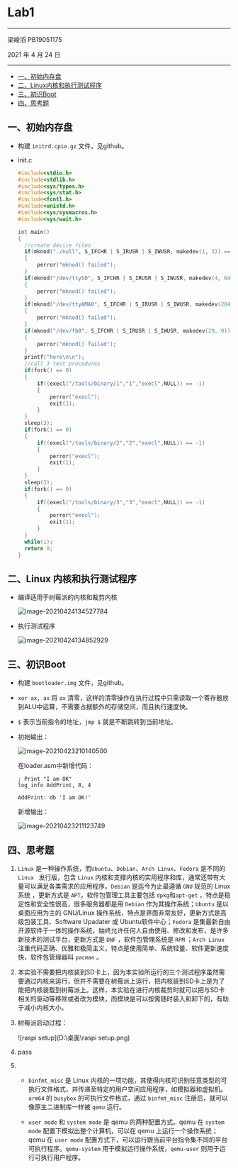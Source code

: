 # Lab1

***

梁峻滔	PB19051175

2021 年 4 月 24 日

***

<!-- GFM-TOC -->

* [一、初始内存盘](https://github.com/LiangJuntao990113/OSH-2021-Labs/blob/main/lab1/docs/Lab1.md#%E4%B8%80%E5%88%9D%E5%A7%8B%E5%86%85%E5%AD%98%E7%9B%98)
* [二、Linux内核和执行测试程序](https://github.com/LiangJuntao990113/OSH-2021-Labs/blob/main/lab1/docs/Lab1.md#%E4%BA%8Clinux-%E5%86%85%E6%A0%B8%E5%92%8C%E6%89%A7%E8%A1%8C%E6%B5%8B%E8%AF%95%E7%A8%8B%E5%BA%8F)
* [三、初识Boot](https://github.com/LiangJuntao990113/OSH-2021-Labs/blob/main/lab1/docs/Lab1.md#%E4%B8%89%E5%88%9D%E8%AF%86boot)
* [四、思考题](https://github.com/LiangJuntao990113/OSH-2021-Labs/blob/main/lab1/docs/Lab1.md#%E5%9B%9B%E6%80%9D%E8%80%83%E9%A2%98)

<!-- GFM-TOC -->

## 一、初始内存盘

* 构建 `initrd.cpio.gz` 文件，见github。

* init.c

  ```c
  #include<stdio.h>
  #include<stdlib.h>
  #include<sys/types.h>
  #include<sys/stat.h>
  #include<fcntl.h>
  #include<unistd.h>
  #include<sys/sysmacros.h>
  #include<sys/wait.h>
  
  int main()
  {
  	//create device files
  	if(mknod("./null", S_IFCHR | S_IRUSR | S_IWUSR, makedev(1, 3)) == -1)
  	{
  		perror("mknod() failed");
  	}
  	if(mknod("/dev/ttyS0", S_IFCHR | S_IRUSR | S_IWUSR, makedev(4, 64)) == -1)
  	{
  		perror("mknod() failed");
  	}
  	if(mknod("/dev/ttyAMA0", S_IFCHR | S_IRUSR | S_IWUSR, makedev(204, 64)) == -1)
  	{
  		perror("mknod() failed");
  	}
  	if(mknod("/dev/fb0", S_IFCHR | S_IRUSR | S_IWUSR, makedev(29, 0)) == -1)
  	{
  		perror("mknod() failed");
  	}
  	printf("here\n\n");
  	//call 3 test procedures
  	if(fork() == 0)
  	{
  		if((execl("/tools/binary/1","1","execl",NULL)) == -1)
  		{
  			perror("execl");
  			exit(1);
  		}
  	}
  	sleep(3);
  	if(fork() == 0)
  	{
  		if((execl("/tools/binary/2","2","execl",NULL)) == -1)
  		{
  			perror("execl");
  			exit(1);
  		}
  	}
  	sleep(3);
  	if(fork() == 0)
  	{
  		if((execl("/tools/binary/3","3","execl",NULL)) == -1)
  		{
  			perror("execl");
  			exit(1);
  		}
  	}
  	while(1);
  	return 0;
  }
  ```

## 二、Linux 内核和执行测试程序

* 编译适用于树莓派的内核和裁剪内核

  ![image-20210424134527784](C:\Users\Snowball\AppData\Roaming\Typora\typora-user-images\image-20210424134527784.png)

* 执行测试程序

  ![image-20210424134852929](C:\Users\Snowball\AppData\Roaming\Typora\typora-user-images\image-20210424134852929.png)

## 三、初识Boot

* 构建 `bootloader.img` 文件，见github。

* `xor ax, ax` 将 `ax` 清零，这样的清零操作在执行过程中只需读取一个寄存器放到ALU中运算，不需要占据额外的存储空间，而且执行速度快。

* `$` 表示当前指令的地址，`jmp $` 就是不断跳转到当前地址。

* 初始输出：

  ![image-20210423210140500](C:\Users\Snowball\AppData\Roaming\Typora\typora-user-images\image-20210423210140500.png)

  在loader.asm中新增代码：

  ```assembly
  ; Print "I am OK"
  log_info AddPrint, 8, 4
  
  AddPrint: db 'I am OK!'
  ```

  新增输出：

  ![image-20210423211123749](C:\Users\Snowball\AppData\Roaming\Typora\typora-user-images\image-20210423211123749.png)

## 四、思考题

1. `Linux` 是一种操作系统，而`Ubuntu`、`Debian`、`Arch Linux`、`Fedora` 是不同的 `Linux ` 发行版，包含 `Linux` 内核和支撑内核的实用程序和库，通常还带有大量可以满足各类需求的应用程序。`Debian` 是迄今为止最遵循 `GNU` 规范的 Linux 系统 ，更新方式是 `APT`，软件包管理工具主要包括 `dpkg`和`apt-get`  ，特点是稳定性和安全性很高，很多服务器都是用 `Debian` 作为其操作系统；`Ubuntu` 是以桌面应用为主的 GNU/Linux 操作系统，特点是界面非常友好，更新方式是高级包装工具、Software Upadater 或 Ubuntu软件中心；`Fedora` 是集最新自由开源软件于一体的操作系统，始终允许任何人自由使用、修改和发布，是许多新技术的测试平台，更新方式是 `DNF` ，软件包管理系统是 `RPM` ；`Arch Linux` 注重代码正确、优雅和极简主义，特点是使用简单、系统轻量、软件更新速度快，软件包管理器叫 `pacman` 。

2. 本实验不需要把内核装到SD卡上，因为本实验所运行的三个测试程序虽然需要通过内核来运行，但并不需要在树莓派上运行，把内核装到SD卡上是为了能把内核装载到树莓派上。这样，本实验在进行内核裁剪时就可以把与SD卡相关的驱动等移除或者改为模块，而模块是可以按需随时装入和卸下的，有助于减小内核大小。

3. 树莓派启动过程：

   ![raspi setup](D:\桌面\raspi setup.png)

4. pass

5. * `binfmt_misc` 是 Linux 内核的一项功能，其使得内核可识别任意类型的可执行文件格式，并传递至特定的用户空间应用程序，如模拟器和虚拟机。`arm64` 的 `busybox` 的可执行文件格式，通过 `binfmt_misc` 注册后，就可以像原生二进制库一样被 `qemu` 运行。

   * `user mode` 和 `system mode` 是 qemu 的两种配置方式。qemu 在 `system mode` 配置下模拟出整个计算机，可以在 qemu 上运行一个操作系统；qemu 在 `user mode` 配置方式下，可以运行跟当前平台指令集不同的平台可执行程序。`qemu-system` 用于模拟运行操作系统，`qemu-user` 则用于运行可执行用户程序。

     

     